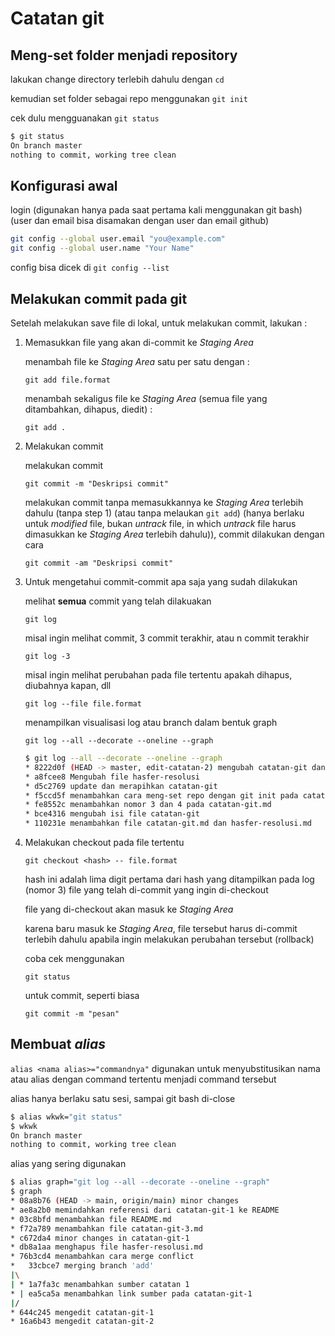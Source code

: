 # Catatan git

## Meng-set folder menjadi repository

lakukan change directory terlebih dahulu dengan `cd`

kemudian set folder sebagai repo menggunakan `git init`

cek dulu mengguanakan `git status`

```bash
$ git status
On branch master
nothing to commit, working tree clean
```

## Konfigurasi awal

login (digunakan hanya pada saat pertama kali menggunakan git bash) (user dan email bisa disamakan dengan user dan email github)

```bash
git config --global user.email "you@example.com"
git config --global user.name "Your Name"
```

config bisa dicek di `git config --list`

## Melakukan commit pada git

Setelah melakukan save file di lokal, untuk melakukan commit, lakukan :

1. Memasukkan file yang akan di-commit ke *Staging Area*

    menambah file ke *Staging Area* satu per satu dengan :

    `git add file.format`

    menambah sekaligus file ke *Staging Area* (semua file yang ditambahkan, dihapus, diedit) :

    `git add .`

2. Melakukan commit

    melakukan commit

    `git commit -m "Deskripsi commit"`

    melakukan commit tanpa memasukkannya ke *Staging Area* terlebih dahulu (tanpa step 1) (atau tanpa melaukan `git add`) (hanya berlaku untuk *modified* file, bukan *untrack* file, in which *untrack* file harus dimasukkan ke *Staging Area* terlebih dahulu)), commit dilakukan dengan cara

    `git commit -am "Deskripsi commit"`

3. Untuk mengetahui commit-commit apa saja yang sudah dilakukan

    melihat **semua** commit yang telah dilakuakan

    `git log`

    misal ingin melihat commit, 3 commit terakhir, atau n commit terakhir

    `git log -3`

    misal ingin melihat perubahan pada file tertentu apakah dihapus, diubahnya kapan, dll

    `git log --file file.format`

    menampilkan visualisasi log atau branch dalam bentuk graph

    `git log --all --decorate --oneline --graph`

    ```bash
    $ git log --all --decorate --oneline --graph
    * 8222d0f (HEAD -> master, edit-catatan-2) mengubah catatan-git dan menambahkan file catatan-git-2.md
    * a8fcee8 Mengubah file hasfer-resolusi
    * d5c2769 update dan merapihkan catatan-git
    * f5ccd5f menambahkan cara meng-set repo dengan git init pada catatan dan perubahan kecil lainnya
    * fe8552c menambahkan nomor 3 dan 4 pada catatan-git.md
    * bce4316 mengubah isi file catatan-git
    * 110231e menambahkan file catatan-git.md dan hasfer-resolusi.md
    ```

4. Melakukan checkout pada file tertentu

    `git checkout <hash> -- file.format`

    hash ini adalah lima digit pertama dari hash yang ditampilkan pada log (nomor 3) file yang telah di-commit yang ingin di-checkout

    file yang di-checkout akan masuk ke *Staging Area*

    karena baru masuk ke *Staging Area*, file tersebut harus di-commit terlebih dahulu apabila ingin melakukan perubahan tersebut (rollback)

    coba cek menggunakan

    `git status`

    untuk commit, seperti biasa

    `git commit -m "pesan"`

## Membuat *alias*

`alias <nama alias>="commandnya"` digunakan untuk menyubstitusikan nama atau alias dengan command tertentu menjadi command tersebut

alias hanya berlaku satu sesi, sampai git bash di-close

```bash
$ alias wkwk="git status"
$ wkwk
On branch master
nothing to commit, working tree clean
```

alias yang sering digunakan

```bash
$ alias graph="git log --all --decorate --oneline --graph"
$ graph
* 08a8b76 (HEAD -> main, origin/main) minor changes
* ae8a2b0 memindahkan referensi dari catatan-git-1 ke README
* 03c8bfd menambahkan file README.md
* f72a789 menambahkan file catatan-git-3.md
* c672da4 minor changes in catatan-git-1
* db8a1aa menghapus file hasfer-resolusi.md
* 76b3cd4 menambahkan cara merge conflict
*   33cbce7 merging branch 'add'
|\
| * 1a7fa3c menambahkan sumber catatan 1
* | ea5ca5a menambahkan link sumber pada catatan-git-1
|/
* 644c245 mengedit catatan-git-1
* 16a6b43 mengedit catatan-git-2
```
